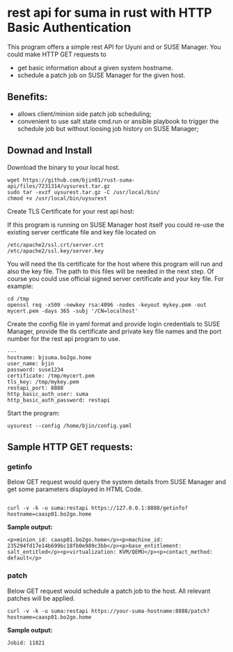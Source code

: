 # rest api for suma in rust with HTTP Basic Authentication
This program offers a simple rest API for Uyuni and or SUSE Manager.
You could make HTTP GET requests to 
* get basic information about a given system hostname.
* schedule a patch job on SUSE Manager for the given host.

## Benefits:
* allows client/minion side patch job scheduling; 
* convenient to use salt state cmd.run or ansible playbook to trigger the schedule job but without loosing job history on SUSE Manager;

## Downad and Install
Download the binary to your local host.
```
wget https://github.com/bjin01/rust-suma-api/files/7231314/uysurest.tar.gz
sudo tar -xvzf uysurest.tar.gz -C /usr/local/bin/
chmod +x /usr/local/bin/uysurest
```
Create TLS Certificate for your rest api host: 
 
If this program is running on SUSE Manager host itself you could re-use the existing server certficate file and key file located on 
```
/etc/apache2/ssl.crt/server.crt
/etc/apache2/ssl.key/server.key
```
You will need the tls certificate for the host where this program will run and also the key file. The path to this files will be needed in the next step.
Of course you could use official signed server certificate and your key file.
For example:

```
cd /tmp
openssl req -x509 -newkey rsa:4096 -nodes -keyout mykey.pem -out mycert.pem -days 365 -subj '/CN=localhost'
```

Create the config file in yaml format and provide login credentials to SUSE Manager, provide the tls certificate and private key file names and the port number for the rest api program to use.
```
---
hostname: bjsuma.bo2go.home
user_name: bjin
password: suse1234
certificate: /tmp/mycert.pem
tls_key: /tmp/mykey.pem
restapi_port: 8888
http_basic_auth_user: suma
http_basic_auth_password: restapi
```
Start the program:
```
uysurest --config /home/bjin/config.yaml
```

## Sample HTTP GET requests:
### getinfo
Below GET request would query the system details from SUSE Manager and get some parameters displayed in HTML Code.
```

curl -v -k -u suma:restapi https://127.0.0.1:8888/getinfo?hostname=caasp01.bo2go.home
```

__Sample output:__

```
<p>minion_id: caasp01.bo2go.home</p><p>machine_id: 235294fd17e14b699bc18fb0e989c3bb</p><p>base_entitlement: salt_entitled</p><p>virtualization: KVM/QEMU</p><p>contact_method: default</p>
```
### patch
Below GET request would schedule a patch job to the host. All relevant patches will be applied.

```
curl -v -k -u suma:restapi https://your-suma-hostname:8888/patch?hostname=caasp01.bo2go.home
```

__Sample output:__
```
Jobid: 11821
```

